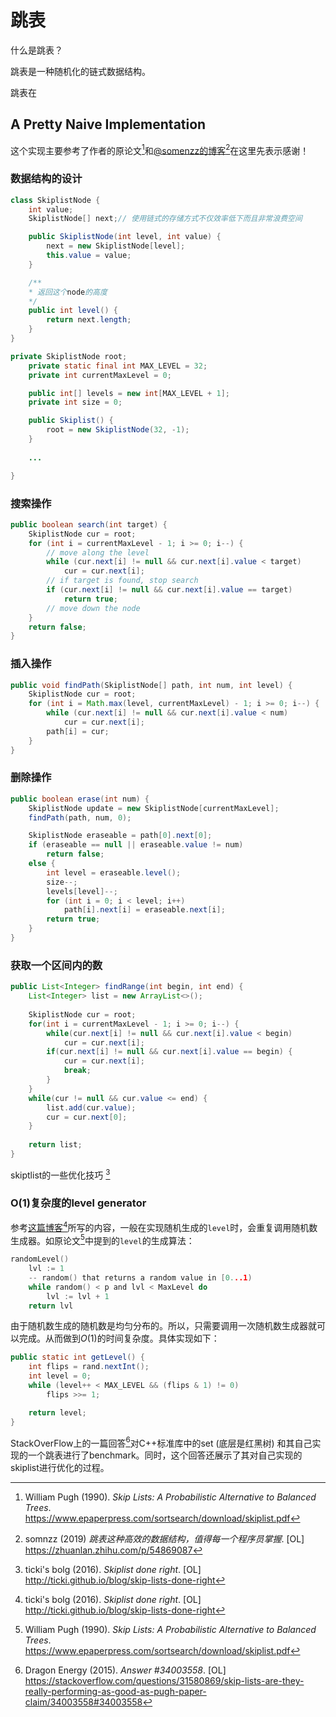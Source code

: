 # 跳表

什么是跳表？

跳表是一种随机化的链式数据结构。



跳表在

## A Pretty Naive Implementation

这个实现主要参考了作者的原论文[^ 1]和<u>@somenzz的博客</u>[^ 3]在这里先表示感谢！

### 数据结构的设计

```java
class SkiplistNode {
	int value;
	SkiplistNode[] next;// 使用链式的存储方式不仅效率低下而且非常浪费空间

	public SkiplistNode(int level, int value) {
		next = new SkiplistNode[level];
		this.value = value;
	}

    /**
    * 返回这个node的高度
    */
	public int level() {
		return next.length;
	}
}
```

```java
private SkiplistNode root;
	private static final int MAX_LEVEL = 32;
	private int currentMaxLevel = 0;

	public int[] levels = new int[MAX_LEVEL + 1];
	private int size = 0;

	public Skiplist() {
		root = new SkiplistNode(32, -1);
	}
 
	...

}
```

### 搜索操作

```java
public boolean search(int target) {
	SkiplistNode cur = root;
	for (int i = currentMaxLevel - 1; i >= 0; i--) {
		// move along the level
		while (cur.next[i] != null && cur.next[i].value < target)
			cur = cur.next[i];
		// if target is found, stop search
		if (cur.next[i] != null && cur.next[i].value == target)
			return true;
        // move down the node
	}
	return false;
}
```

### 插入操作

```java
public void findPath(SkiplistNode[] path, int num, int level) {
	SkiplistNode cur = root;
	for (int i = Math.max(level, currentMaxLevel) - 1; i >= 0; i--) {
		while (cur.next[i] != null && cur.next[i].value < num)
			cur = cur.next[i];
		path[i] = cur;
	}
}
```



### 删除操作

```java
public boolean erase(int num) {
	SkiplistNode update = new SkiplistNode[currentMaxLevel];
	findPath(path, num, 0);

	SkiplistNode eraseable = path[0].next[0];
	if (eraseable == null || eraseable.value != num)
		return false;
	else {
		int level = eraseable.level();
		size--;
		levels[level]--;
		for (int i = 0; i < level; i++)
			path[i].next[i] = eraseable.next[i];
		return true;
	}
}
```



### 获取一个区间内的数

```java
public List<Integer> findRange(int begin, int end) {
	List<Integer> list = new ArrayList<>();
	
	SkiplistNode cur = root;
	for(int i = currentMaxLevel - 1; i >= 0; i--) {
		while(cur.next[i] != null && cur.next[i].value < begin)
			cur = cur.next[i];
		if(cur.next[i] != null && cur.next[i].value == begin) {
			cur = cur.next[i];
			break;
		}
	}
    while(cur != null && cur.value <= end) {
		list.add(cur.value);
		cur = cur.next[0];
	}
		
	return list;
}
```











skiptlist的一些优化技巧 [^ 2]

### O(1)复杂度的level generator

参考<u>这篇博客</u>[^ 2]所写的内容，一般在实现随机生成的`level`时，会重复调用随机数生成器。如原论文[^ 1]中提到的`level`的生成算法：

```c
randomLevel()
	lvl := 1
	-- random() that returns a random value in [0...1)
	while random() < p and lvl < MaxLevel do
		lvl := lvl + 1
	return lvl
```

由于随机数生成的随机数是均匀分布的。所以，只需要调用一次随机数生成器就可以完成。从而做到$O(1)$的时间复杂度。具体实现如下：

```java
public static int getLevel() {
	int flips = rand.nextInt();
	int level = 0;
	while (level++ < MAX_LEVEL && (flips & 1) != 0)
		flips >>= 1;

	return level;
}
```

StackOverFlow上的一篇回答[^ 4]对C++标准库中的set (底层是红黑树) 和其自己实现的一个跳表进行了benchmark。同时，这个回答还展示了其对自己实现的skiplist进行优化的过程。







[^ 1]: William Pugh (1990). *Skip Lists: A Probabilistic Alternative to Balanced Trees*. https://www.epaperpress.com/sortsearch/download/skiplist.pdf
[^ 2]: ticki's bolg (2016). *Skiplist done right*. [OL]  http://ticki.github.io/blog/skip-lists-done-right 

[^ 3]: somnzz (2019) *跳表这种高效的数据结构，值得每一个程序员掌握*. [OL] https://zhuanlan.zhihu.com/p/54869087
[^ 4]: Dragon Energy (2015). *Answer #34003558*. [OL] https://stackoverflow.com/questions/31580869/skip-lists-are-they-really-performing-as-good-as-pugh-paper-claim/34003558#34003558

